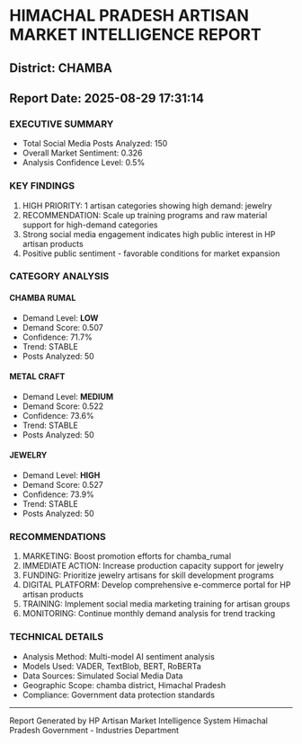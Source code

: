 # HIMACHAL PRADESH ARTISAN MARKET INTELLIGENCE REPORT
## District: CHAMBA
## Report Date: 2025-08-29 17:31:14

### EXECUTIVE SUMMARY
- Total Social Media Posts Analyzed: 150
- Overall Market Sentiment: 0.326
- Analysis Confidence Level: 0.5%

### KEY FINDINGS
1. HIGH PRIORITY: 1 artisan categories showing high demand: jewelry
2. RECOMMENDATION: Scale up training programs and raw material support for high-demand categories
3. Strong social media engagement indicates high public interest in HP artisan products
4. Positive public sentiment - favorable conditions for market expansion

### CATEGORY ANALYSIS

#### CHAMBA RUMAL
- Demand Level: **LOW**
- Demand Score: 0.507
- Confidence: 71.7%
- Trend: STABLE
- Posts Analyzed: 50

#### METAL CRAFT
- Demand Level: **MEDIUM**
- Demand Score: 0.522
- Confidence: 73.6%
- Trend: STABLE
- Posts Analyzed: 50

#### JEWELRY
- Demand Level: **HIGH**
- Demand Score: 0.527
- Confidence: 73.9%
- Trend: STABLE
- Posts Analyzed: 50

### RECOMMENDATIONS
1. MARKETING: Boost promotion efforts for chamba_rumal
2. IMMEDIATE ACTION: Increase production capacity support for jewelry
3. FUNDING: Prioritize jewelry artisans for skill development programs
4. DIGITAL PLATFORM: Develop comprehensive e-commerce portal for HP artisan products
5. TRAINING: Implement social media marketing training for artisan groups
6. MONITORING: Continue monthly demand analysis for trend tracking

### TECHNICAL DETAILS
- Analysis Method: Multi-model AI sentiment analysis
- Models Used: VADER, TextBlob, BERT, RoBERTa
- Data Sources: Simulated Social Media Data
- Geographic Scope: chamba district, Himachal Pradesh
- Compliance: Government data protection standards

---
Report Generated by HP Artisan Market Intelligence System
Himachal Pradesh Government - Industries Department
